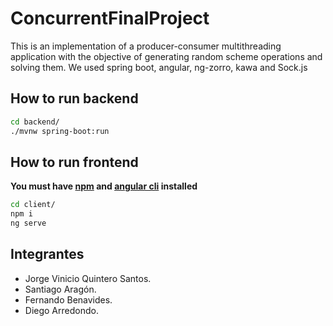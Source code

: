 # ConcurrentFinalProject

This is an implementation of a producer-consumer multithreading application with the objective of generating random scheme operations and solving them. We used spring boot, angular, ng-zorro, kawa and Sock.js

## How to run backend
```bash
cd backend/
./mvnw spring-boot:run
```

## How to run frontend
**You must have [npm](https://www.npmjs.com/get-npm) and [angular cli](https://cli.angular.io/) installed**

```bash
cd client/
npm i
ng serve
```

## Integrantes
* Jorge Vinicio Quintero Santos.
* Santiago Aragón.
* Fernando Benavides.
* Diego Arredondo.
